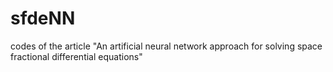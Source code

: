 # sfdeNN
codes of  the article "An artificial neural network approach for solving space fractional differential equations"
